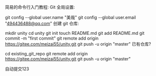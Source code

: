 

简易的命令行入门教程:
Git 全局设置:

git config --global user.name "美哉"
git config --global user.email "494436488@qq.com"
创建 git 仓库:

mkdir unity
cd unity
git init 
touch README.md
git add README.md
git commit -m "first commit"
git remote add origin https://gitee.com/meizai55/unity.git
git push -u origin "master"
已有仓库?

cd existing_git_repo
git remote add origin https://gitee.com/meizai55/unity.git
git push -u origin "master"



自动提交123


